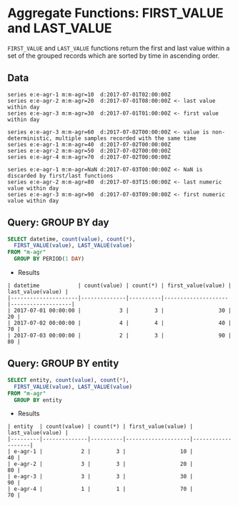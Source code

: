 # Aggregate Functions: FIRST_VALUE and LAST_VALUE

`FIRST_VALUE` and `LAST_VALUE` functions return the first and last value within a set of the grouped records which are sorted by time in ascending order.

## Data

```ls
series e:e-agr-1 m:m-agr=10  d:2017-07-01T02:00:00Z
series e:e-agr-2 m:m-agr=20  d:2017-07-01T08:00:00Z <- last value within day
series e:e-agr-3 m:m-agr=30  d:2017-07-01T01:00:00Z <- first value within day

series e:e-agr-3 m:m-agr=60  d:2017-07-02T00:00:00Z <- value is non-deterministic, multiple samples recorded with the same time
series e:e-agr-1 m:m-agr=40  d:2017-07-02T00:00:00Z
series e:e-agr-2 m:m-agr=50  d:2017-07-02T00:00:00Z
series e:e-agr-4 m:m-agr=70  d:2017-07-02T00:00:00Z

series e:e-agr-1 m:m-agr=NaN d:2017-07-03T00:00:00Z <- NaN is discarded by first/last functions
series e:e-agr-2 m:m-agr=80  d:2017-07-03T15:00:00Z <- last numeric value within day
series e:e-agr-3 m:m-agr=90  d:2017-07-03T09:00:00Z <- first numeric value within day
```

## Query: GROUP BY day

```sql
SELECT datetime, count(value), count(*),
  FIRST_VALUE(value), LAST_VALUE(value)
FROM "m-agr"
  GROUP BY PERIOD(1 DAY)
```

* Results

```ls
| datetime            | count(value) | count(*) | first_value(value) | last_value(value) |
|---------------------|--------------|----------|--------------------|-------------------|
| 2017-07-01 00:00:00 |            3 |        3 |                 30 |                20 |
| 2017-07-02 00:00:00 |            4 |        4 |                 40 |                70 |
| 2017-07-03 00:00:00 |            2 |        3 |                 90 |                80 |
```

## Query: GROUP BY entity

```sql
SELECT entity, count(value), count(*),
  FIRST_VALUE(value), LAST_VALUE(value)
FROM "m-agr"
  GROUP BY entity
```

* Results

```ls
| entity  | count(value) | count(*) | first_value(value) | last_value(value) |
|---------|--------------|----------|--------------------|-------------------|
| e-agr-1 |            2 |        3 |                 10 |                40 |
| e-agr-2 |            3 |        3 |                 20 |                80 |
| e-agr-3 |            3 |        3 |                 30 |                90 |
| e-agr-4 |            1 |        1 |                 70 |                70 |
```
